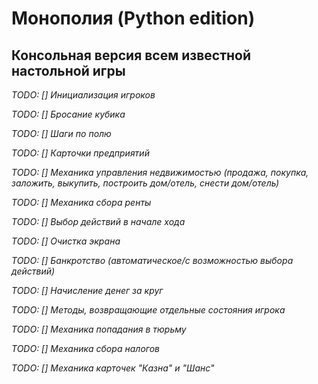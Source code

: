# Монополия (Python edition)
## Консольная версия всем известной настольной игры

*TODO: [] Инициализация игроков*

*TODO: [] Бросание кубика*

*TODO: [] Шаги по полю*

*TODO: [] Карточки предприятий*

*TODO: [] Механика управления недвижимостью (продажа, покупка, заложить, выкупить, построить дом/отель, снести дом/отель)*

*TODO: [] Механика сбора ренты*

*TODO: [] Выбор действий в начале хода*

*TODO: [] Очистка экрана*

*TODO: [] Банкротство (автоматическое/с возможностью выбора действий)*

*TODO: [] Начисление денег за круг*

*TODO: [] Методы, возвращающие отдельные состояния игрока*

*TODO: [] Механика попадания в тюрьму*

*TODO: [] Механика сбора налогов*

*TODO: [] Механика карточек "Казна" и "Шанс"*
